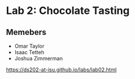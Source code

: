 # Lab 2: Chocolate Tasting
## Memebers
- Omar Taylor
- Isaac Tetteh
- Joshua Zimmerman

https://ds202-at-isu.github.io/labs/lab02.html
